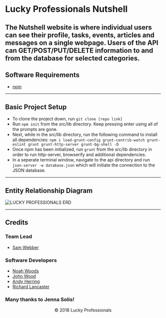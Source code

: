# Lucky Professionals Nutshell

The Nutshell website is where individual users can see their profile, tasks, events, articles and messages on a single webpage. Users of the API can GET/POST/PUT/DELETE information to and from the database for selected categories.
-----

## Software Requirements
- [npm](https://www.npmjs.com/)

-----

## Basic Project Setup
- To clone the project down, run  ```git clone [repo link]```
- Run ```npm init``` from the src/lib directory. Keep pressing enter using all of the prompts are gone.
- Next, while in the src/lib directory, run the following command to install all dependencies: ```npm i load-grunt-config grunt-contrib-watch grunt-eslint grunt grunt-http-server grunt-bg-shell -D```
- Once npm has been initialized, run ```grunt``` from the src/lib directory in order to run http-server, browserify and additional dependencies.
- In a seperate terminal window, navigate to the api directory and run ```json-server -w database.json``` which will initiate the connection to the JSON database.
-----

## Entity Relationship Diagram
![LUCKY PROFESSIONALS ERD](api\nutshellERD.png "Lucky Professionals ERD")

-----

## Credits
### Team Lead
- [Sam Webber](https://github.com/buffard)

### Software Developers
- [Noah Woods](https://github.com/noahwoods)
- [John Wood](https://github.com/johnnathanwood)
- [Andy Herring](https://github.com/Andrew-Herring)
- [Richard Lancaster](https://github.com/rjlancaster)

### Many thanks to Jenna Solis!

<p align="center">&copy; 2018 Lucky Professionals</p>